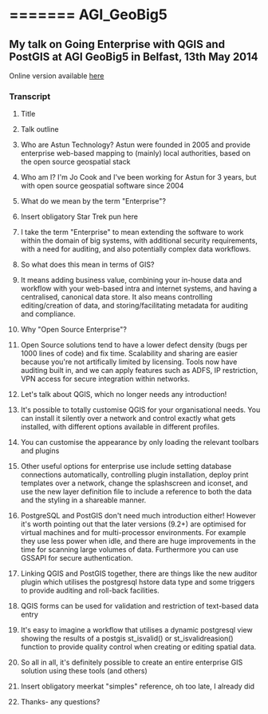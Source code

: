 =======
AGI_GeoBig5
=======

## My talk on Going Enterprise with QGIS and PostGIS at AGI GeoBig5 in Belfast, 13th May 2014 ##

Online version available [here](http://archaeogeek.github.io/AGI_GeoBig5)

### Transcript ###

1. Title

2. Talk outline

3. Who are Astun Technology? Astun were founded in 2005 and provide enterprise web-based mapping to (mainly) local authorities, based on the open source geospatial stack

4. Who am I? I'm Jo Cook and I've been working for Astun for 3 years, but with open source geospatial software since 2004

5. What do we mean by the term "Enterprise"?

6. Insert obligatory Star Trek pun here

7. I take the term "Enterprise" to mean extending the software to work within the domain of big systems, with additional security requirements, with a need for auditing, and also potentially complex data workflows.

8. So what does this mean in terms of GIS?

9. It means adding business value, combining your in-house data and workflow with your web-based intra and internet systems, and having a centralised, canonical data store. It also means controlling editing/creation of data, and storing/facilitating metadata for auditing and compliance.

10. Why "Open Source Enterprise"?

11. Open Source solutions tend to have a lower defect density (bugs per 1000 lines of code) and fix time. Scalability and sharing are easier because you're not artifically limited by licensing. Tools now have auditing built in, and we can apply features such as ADFS, IP restriction, VPN access for secure integration within networks.

12. Let's talk about QGIS, which no longer needs any introduction!

13. It's possible to totally customise QGIS for your organisational needs. You can install it silently over a network and control exactly what gets installed, with different options available in different profiles.

14. You can customise the appearance by only loading the relevant toolbars and plugins

15. Other useful options for enterprise use include setting database connections automatically, controlling plugin installation, deploy print templates over a network, change the splashscreen and iconset, and use the new layer definition file to include a reference to both the data and the styling in a shareable manner.

16. PostgreSQL and PostGIS don't need much introduction either! However it's worth pointing out that the later versions (9.2+) are optimised for virtual machines and for multi-processor environments. For example they use less power when idle, and there are huge improvements in the time for scanning large volumes of data. Furthermore you can use GSSAPI for secure authentication.

17. Linking QGIS and PostGIS together, there are things like the new auditor plugin which utilises the postgresql hstore data type and some triggers to provide auditing and roll-back facilities.

18. QGIS forms can be used for validation and restriction of text-based data entry

19. It's easy to imagine a workflow that utilises a dynamic postgresql view showing the results of a postgis st_isvalid() or st_isvalidreasion() function to provide quality control when creating or editing spatial data.

20. So all in all, it's definitely possible to create an entire enterprise GIS solution using these tools (and others)

21. Insert obligatory meerkat "simples" reference, oh too late, I already did

22. Thanks- any questions?


